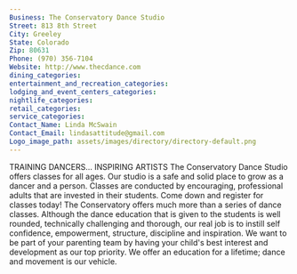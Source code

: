 ```yaml
---
Business: The Conservatory Dance Studio
Street: 813 8th Street
City: Greeley
State: Colorado
Zip: 80631
Phone: (970) 356-7104
Website: http://www.thecdance.com
dining_categories: 
entertainment_and_recreation_categories: 
lodging_and_event_centers_categories: 
nightlife_categories: 
retail_categories: 
service_categories: 
Contact_Name: Linda McSwain
Contact_Email: lindasattitude@gmail.com
Logo_image_path: assets/images/directory/directory-default.png
---
```

TRAINING DANCERS... INSPIRING ARTISTS The Conservatory Dance Studio offers classes for all ages. Our studio is a safe and solid place to grow as a dancer and a person. Classes are conducted by encouraging, professional adults that are invested in their students. Come down and register for classes today! The Conservatory offers much more than a series of dance classes. Although the dance education that is given to the students is well rounded, technically challenging and thorough, our real job is to instill self confidence, empowerment, structure, discipline and inspiration. We want to be part of your parenting team by having your child's best interest and development as our top priority. We offer an education for a lifetime; dance and movement is our vehicle.

